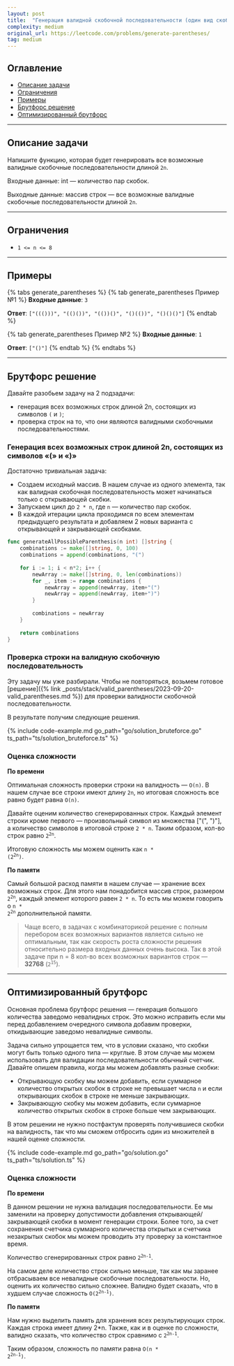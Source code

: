 ```yaml
---
layout: post
title:  "Генерация валидной скобочной последовательности (один вид скобок)"
complexity: medium
original_url: https://leetcode.com/problems/generate-parentheses/
tag: medium
---
```


## Оглавление

- [Описание задачи](#описание-задачи)
- [Ограничения](#ограничения)
- [Примеры](#примеры)
- [Брутфорс решение](#брутфорс-решение)
- [Оптимизированный брутфорс](#оптимизированный-брутфорс)

---

## Описание задачи

Напишите функцию, которая будет генерировать все возможные валидные скобочные последовательности длиной `2n`.

Входные данные: int — количество пар скобок.

Выходные данные: массив строк — все возможные валидные скобочные последовательности длиной `2n`.

---

## Ограничения

- `1 <= n <= 8`

---

## Примеры

{% tabs generate_parentheses %}
{% tab generate_parentheses Пример №1 %}
**Входные данные**: `3`

**Ответ**: `["((()))", "(()())", "(())()", "()(())", "()()()"]`
{% endtab %}

{% tab generate_parentheses Пример №2 %}
**Входные данные**: `1`

**Ответ**: `["()"]`
{% endtab %}
{% endtabs %}

---

## Брутфорс решение

Давайте разобьем задачу на 2 подзадачи:
- генерация всех возможных строк длиной 2n, состоящих из символов `(` и `)`;
- проверка строк на то, что они являются валидными скобочными последовательностями.

### Генерация всех возможных строк длиной 2n, состоящих из символов «(» и «)»

Достаточно тривиальная задача:
- Создаем исходный массив. В нашем случае из одного элемента, так как валидная скобочная последовательность может начинаться только с открывающей скобки.
- Запускаем цикл до `2 * n`, где `n` — количество пар скобок.
- В каждой итерации цикла проходимся по всем элементам предыдущего результата и добавляем 2 новых варианта с открывающей и закрывающей скобками.

```go
func generateAllPossibleParenthesis(n int) []string {
    combinations := make([]string, 0, 100)
    combinations = append(combinations, "(")
    
    for i := 1; i < n*2; i++ {
        newArray := make([]string, 0, len(combinations))
        for _, item := range combinations {
            newArray = append(newArray, item+"(")
            newArray = append(newArray, item+")")
        }
        
        combinations = newArray
    }
    
    return combinations
}
```

### Проверка строки на валидную скобочную последовательность

Эту задачу мы уже разбирали.
Чтобы не повторяться, возьмем готовое [решение]({% link _posts/stack/valid_parentheses/2023-09-20-valid_parentheses.md %}) для проверки валидности скобочной последовательности.

В результате получим следующие решения.

{% include code-example.md go_path="go/solution_bruteforce.go" ts_path="ts/solution_bruteforce.ts" %}

### Оценка сложности

**По времени**

Оптимальная сложность проверки строки на валидность — `O(n)`.
В нашем случае все строки имеют длину `2n`, но итоговая сложность все равно будет равна `O(n)`.

Давайте оценим количество сгенерированных строк.
Каждый элемент строки кроме первого — произвольный символ из множества ["(", ")"], а количество символов в итоговой строке `2 * n`.
Таким образом, кол-во строк равно <code>2<sup>2n</sup></code>.

Итоговую сложность мы можем оценить как <code>n * (2<sup>2n</sup>)</code>.

**По памяти**

Самый большой расход памяти в нашем случае — хранение всех возможных строк.
Для этого нам понадобится массив строк, размером <code>2<sup>2n</sup></code>, каждый элемент которого равен `2 * n`.
То есть мы можем говорить о <code>n * 2<sup>2n</sup></code> дополнительной памяти.

> Чаще всего, в задачах с комбинаторикой решение с полным перебором всех возможных вариантов является сильно не оптимальным, так как скорость роста сложности решения относительно размера входных данных очень высока.
Так в этой задаче при n = 8 кол-во всех возможных вариантов строк — **32768** (<code>2<sup>15</sup></code>).

---

## Оптимизированный брутфорс

Основная проблема брутфорс решения — генерация большого количества заведомо невалидных строк.
Это можно исправить если мы перед добавлением очередного символа добавим проверки, откидывающие заведомо невалидные символы.

Задача сильно упрощается тем, что в условии сказано, что скобки могут быть только одного типа — круглые.
В этом случае мы можем использовать для валидации последовательности обычный счетчик.
Давайте опишем правила, когда мы можем добавлять разные скобки:
- Открывающую скобку мы можем добавить, если суммарное количество открытых скобок в строке не превышает числа `n` и если открывающих скобок в строке не меньше закрывающих.
- Закрывающую скобку мы можем добавить, если суммарное количество открытых скобок в строке больше чем закрывающих.

В этом решении не нужно постфактум проверять получившиеся скобки на валидность, так что мы сможем отбросить один из множителей в нашей оценке сложности.

{% include code-example.md go_path="go/solution.go" ts_path="ts/solution.ts" %}

### Оценка сложности

**По времени**

В данном решении не нужна валидация последовательности. Ее мы заменили на проверку допустимости добавления открывающей/закрывающей скобки в момент генерации строки. 
Более того, за счет сохранения счетчика суммарного количества открытых и счетчика незакрытых скобок мы можем проводить эту проверку за константное время.

Количество сгенерированных строк равно <code>2<sup>2n-1</sup></code>.

На самом деле количество строк сильно меньше, так как мы заранее отбрасываем все невалидные скобочные последовательности.
Но, оценить их количество сильно сложнее. Валидно будет сказать, что в худшем случае сложность <code>O(2<sup>2n-1</sup>)</code>.

**По памяти**

Нам нужно выделить память для хранения всех результирующих строк. Каждая строка имеет длину 2*n.
Также, как и в оценке по сложности, валидно сказать, что количество строк сравнимо с <code>2<sup>2n-1</sup></code>.

Таким образом, сложность по памяти равна <code>O(n * 2<sup>2n-1</sup>)</code>.
